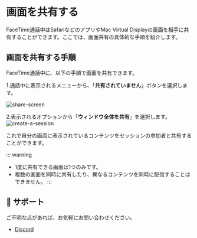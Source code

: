 # 画面を共有する

FaceTime通話中はSafariなどのアプリやMac Virtual Displayの画面を相手に共有することができます。ここでは、画面共有の具体的な手順を紹介します。

## 画面を共有する手順

FaceTime通話中に、以下の手順で画面を共有できます。

1.通話中に表示されるメニューから、「**共有されていません**」ボタンを選択します。

![share-screen](/share-screen1.png)

2.表示されるオプションから「**ウィンドウ全体を共有**」を選択します。
![create-a-session](/share-screen2.png)

これで自分の画面に表示されているコンテンツをセッションの参加者と共有することができます。

::: warning 
- 1度に共有できる画面は1つのみです。
- 複数の画面を同時に共有したり、異なるコンテンツを同時に配信することはできません。
::: 

## 📢 サポート
ご不明な点があれば、お気軽にお問い合わせください。
- [Discord](https://discord.gg/t5X6KZruQQ)
